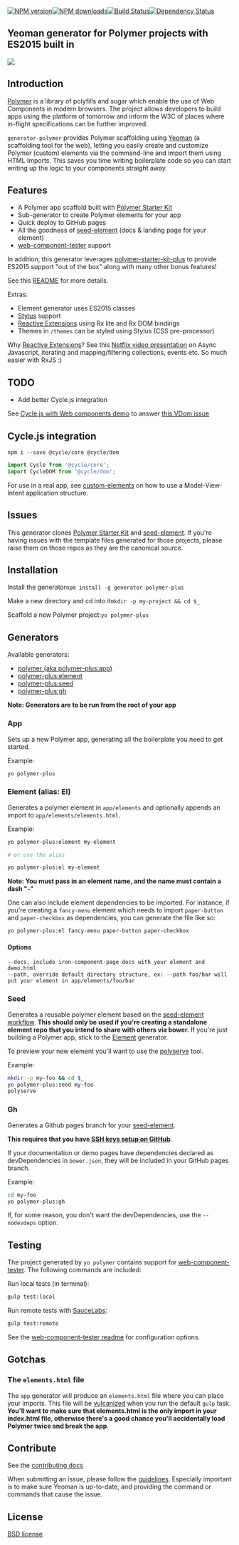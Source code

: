 [![NPM version](http://img.shields.io/npm/v/generator-polymer.svg?style=flat)](http://npmjs.org/generator-polymer)[![NPM downloads](http://img.shields.io/npm/dm/generator-polymer.svg?style=flat)](http://npmjs.org/generator-polymer)[![Build Status](http://img.shields.io/travis/yeoman/generator-polymer/master.svg?style=flat)](https://travis-ci.org/yeoman/generator-polymer)[![Dependency Status](http://img.shields.io/david/yeoman/generator-polymer.svg?style=flat)](https://david-dm.org/yeoman/generator-polymer)

Yeoman generator for Polymer projects with ES2015 built in
----------------------------------------------------------

<img src="http://i.imgur.com/dsFChIk.png"/>

Introduction
------------

[Polymer](http://www.polymer-project.org/) is a library of polyfills and sugar which enable the use of Web Components in modern browsers. The project allows developers to build apps using the platform of tomorrow and inform the W3C of places where in-flight specifications can be further improved.

`generator-polymer` provides Polymer scaffolding using [Yeoman](http://yeoman.io) (a scaffolding tool for the web), letting you easily create and customize Polymer (custom) elements via the command-line and import them using HTML Imports. This saves you time writing boilerplate code so you can start writing up the logic to your components straight away.

Features
--------

-	A Polymer app scaffold built with [Polymer Starter Kit](https://developers.google.com/web/tools/polymer-starter-kit/)
-	Sub-generator to create Polymer elements for your app
-	Quick deploy to GitHub pages
-	All the goodness of [seed-element](https://github.com/polymerelements/seed-element) (docs & landing page for your element)
-	[web-component-tester](https://github.com/Polymer/web-component-tester) support

In addition, this generator leverages [polymer-starter-kit-plus](https://github.com/StartPolymer/polymer-starter-kit-plus) to provide ES2015 support "out of the box" along with many other bonus features!

See this [README](https://github.com/StartPolymer/polymer-starter-kit-plus/blob/master/README.md) for more details.

Extras:

-	Element generator uses ES2015 classes
-	[Stylus](https://learnboost.github.io/stylus/) support
-	[Reactive Extensions](https://github.com/Reactive-Extensions/RxJS) using Rx lite and Rx DOM bindings
-	Themes in `/themes` can be styled using Stylus (CSS pre-processor)

Why [Reactive Extensions](https://github.com/Reactive-Extensions/RxJS)? See this [Netflix video presentation](https://www.youtube.com/watch?v=XRYN2xt11Ek) on Async Javascript, iterating and mapping/filtering collections, events etc. So much easier with RxJS :)

TODO
----

-	Add better Cycle.js integration

See [Cycle.js with Web components demo](https://github.com/staltz/mvi-wc-poc) to answer [this VDom issue](https://github.com/Matt-Esch/virtual-dom/issues/111)

Cycle.js integration
--------------------

`npm i --save @cycle/core @cycle/dom`

```js
import Cycle from '@cycle/core';
import CycleDOM from '@cycle/dom';
```

For use in a real app, see [custom-elements](http://cycle.js.org/custom-elements.html) on how to use a Model-View-Intent application structure.

Issues
------

This generator clones [Polymer Starter Kit](https://github.com/kristianmandrup/polymer-starter-kit-plus) and [seed-element](https://github.com/polymerelements/seed-element). If you're having issues with the template files generated for those projects, please raise them on those repos as they are the canonical source.

Installation
------------

Install the generator`npm install -g generator-polymer-plus`

Make a new directory and cd into it`mkdir -p my-project && cd $_`

Scaffold a new Polymer project:`yo polymer-plus`

Generators
----------

Available generators:

-	[polymer (aka polymer-plus:app)](#app)
-	[polymer-plus:element](#element-alias-el)
-	[polymer-plus:seed](#seed)
-	[polymer-plus:gh](#gh)

**Note: Generators are to be run from the root of your app**

### App

Sets up a new Polymer app, generating all the boilerplate you need to get started.

Example:

```bash
yo polymer-plus
```

### Element (alias: El)

Generates a polymer element in `app/elements` and optionally appends an import to `app/elements/elements.html`.

Example:

```bash
yo polymer-plus:element my-element

# or use the alias

yo polymer-plus:el my-element
```

**Note: You must pass in an element name, and the name must contain a dash "-"**

One can also include element dependencies to be imported. For instance, if you're creating a `fancy-menu` element which needs to import `paper-button` and `paper-checkbox` as dependencies, you can generate the file like so:

```bash
yo polymer-plus:el fancy-menu paper-button paper-checkbox
```

#### Options

```
--docs, include iron-component-page docs with your element and demo.html
--path, override default directory structure, ex: --path foo/bar will put your element in app/elements/foo/bar
```

### Seed

Generates a reusable polymer element based on the [seed-element workflow](https://github.com/polymerelements/seed-element). **This should only be used if you're creating a standalone element repo that you intend to share with others via bower.** If you're just building a Polymer app, stick to the [Element](#element-alias-el) generator.

To preview your new element you'll want to use the [polyserve](https://github.com/PolymerLabs/polyserve) tool.

Example:

```bash
mkdir -p my-foo && cd $_
yo polymer-plus:seed my-foo
polyserve
```

### Gh

Generates a Github pages branch for your [seed-element](#seed).

**This requires that you have [SSH keys setup on GitHub](https://help.github.com/articles/generating-ssh-keys/)**.

If your documentation or demo pages have dependencies declared as devDependencies in `bower.json`, they will be included in your GitHub pages branch.

Example:

```bash
cd my-foo
yo polymer-plus:gh
```

If, for some reason, you don't want the devDependencies, use the `--nodevdeps` option.

Testing
-------

The project generated by `yo polymer` contains support for [web-component-tester](https://github.com/Polymer/web-component-tester). The following commands are included:

Run local tests (in terminal):

```bash
gulp test:local
```

Run remote tests with [SauceLabs](https://saucelabs.com/):

```bash
gulp test:remote
```

See the [web-component-tester readme](https://github.com/Polymer/web-component-tester#configuration) for configuration options.

Gotchas
-------

### The `elements.html` file

The `app` generator will produce an `elements.html` file where you can place your imports. This file will be [vulcanized](https://www.polymer-project.org/articles/concatenating-web-components.html) when you run the default `gulp` task. **You'll want to make sure that elements.html is the only import in your index.html file, otherwise there's a good chance you'll accidentally load Polymer twice and break the app**.

Contribute
----------

See the [contributing docs](https://github.com/yeoman/yeoman/blob/master/contributing.md)

When submitting an issue, please follow the [guidelines](https://github.com/yeoman/yeoman/blob/master/contributing.md#issue-submission). Especially important is to make sure Yeoman is up-to-date, and providing the command or commands that cause the issue.

License
-------

[BSD license](http://opensource.org/licenses/bsd-license.php)
